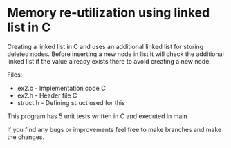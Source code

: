 # Memory re-utilization using linked list in C
Creating a linked list in C and uses an additional linked list for storing deleted nodes.
Before inserting a new node in list it will check the additional linked list if the value already exists there to 
avoid creating a new node.


Files:
- ex2.c - Implementation code C
- ex2.h - Header file C 
- struct.h - Defining struct used for this

This program has 5 unit tests written in C and executed in main

If you find any bugs or improvements feel free to make branches and make the changes.
